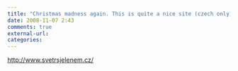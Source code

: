 ```yaml
---
title: "Christmas madness again. This is quite a nice site (czech only)"
date: 2008-11-07 2:43
comments: true
external-url:
categories:
---
```

<http://www.svetrsjelenem.cz/>
